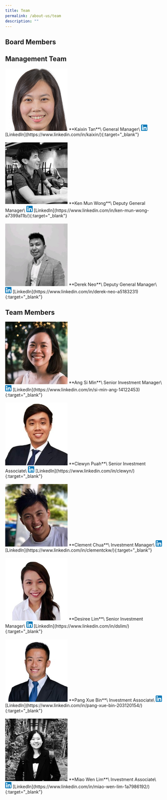 ```yaml
---
title: Team
permalink: /about-us/team
description: ""
---
```

<h2><strong>Board Members</strong></h2>

<h2><strong>Management Team</strong></h2>
<img src="/images/kaixin-tan.png" style="width: 200px; margin-left: 0">
**Kaixin Tan**\
General Manager\
<img src="/images/linkedin.png" style="width: 20px;margin-left: 0; display: inline"> [LinkedIn](https://www.linkedin.com/in/kaixin/){:target="_blank"}
<br><br>
<img src="/images/ken-mun-wong.jpeg" style="width: 200px; margin-left: 0">
**Ken Mun Wong**\
Deputy General Manager\
<img src="/images/linkedin.png" style="width: 20px;margin-left: 0; display: inline"> [LinkedIn](https://www.linkedin.com/in/ken-mun-wong-a7399a11b/){:target="_blank"}
<br><br>
<img src="/images/derek-neo.jpeg" style="width: 200px; margin-left: 0">
**Derek Neo**\
Deputy General Manager\
<img src="/images/linkedin.png" style="width: 20px;margin-left: 0; display: inline"> [LinkedIn](https://www.linkedin.com/in/derek-neo-a5183231){:target="_blank"}

<h2><strong>Team Members</strong></h2>
<img src="/images/siminang.jpg" style="width: 200px; margin-left: 0">
**Ang Si Min**\
Senior Investment Manager\
<img src="/images/linkedin.png" style="width: 20px;margin-left: 0; display: inline"> [LinkedIn](https://www.linkedin.com/in/si-min-ang-14122453){:target="_blank"}
<br><br>
<img src="/images/clewynp.jpg" style="width: 200px; margin-left: 0">
**Clewyn Puah**\
Senior Investment Associate\
<img src="/images/linkedin.png" style="width: 20px;margin-left: 0; display: inline"> [LinkedIn](https://www.linkedin.com/in/clewyn/){:target="_blank"}
<br><br>
<img src="/images/clementchua.jpg" style="width: 200px; margin-left: 0">
**Clement Chua**\
Investment Manager\
<img src="/images/linkedin.png" style="width: 20px;margin-left: 0; display: inline"> [LinkedIn](https://www.linkedin.com/in/clementckw/){:target="_blank"}
<br><br>
<img src="/images/desiree.jpg" style="width: 200px; margin-left: 0">
**Desiree Lim**\
Senior Investment Manager\
<img src="/images/linkedin.png" style="width: 20px;margin-left: 0; display: inline"> [LinkedIn](https://www.linkedin.com/in/dslim/){:target="_blank"}
<br><br>
<img src="/images/pangxuebin.jpg" style="width: 200px; margin-left: 0">
**Pang Xue Bin**\
Investment Associate\
<img src="/images/linkedin.png" style="width: 20px;margin-left: 0; display: inline"> [LinkedIn](https://www.linkedin.com/in/pang-xue-bin-203120154/){:target="_blank"}
<br><br>
<img src="/images/miaowenlim.jpg" style="width: 200px; margin-left: 0">
**Miao Wen Lim**\
Investment Associate\
<img src="/images/linkedin.png" style="width: 20px;margin-left: 0; display: inline"> [LinkedIn](https://www.linkedin.com/in/miao-wen-lim-1a7986192/){:target="_blank"}